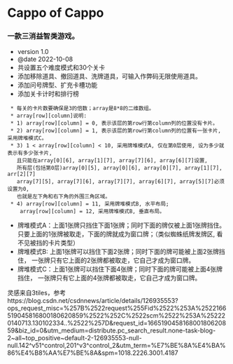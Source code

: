 # Cappo of Cappo
### 一款三消益智类游戏。
 * version 1.0
 * @date 2022-10-08
 * 共设置五个难度模式和30个关卡
 * 添加移除道具、撤回道具、洗牌道具，可输入作弊码无限使用道具。
 * 添加问号牌型、扩充卡槽功能
 * 添加关卡计时和排行榜
```
 * 每关的卡片数要确保是3的倍数；array是8*8的二维数组。
 * array[row][column]说明:
 * 1) array[row][column] = 0, 表示该层的第row行第column列的位置没有卡片。
 * 2) array[row][column] = 1, 表示该层的第row行第column列的位置有一张卡片, 采用牌堆模式C。
 * 3) 1 < array[row][column] < 10, 采用牌堆模式A, 仅在第0层使用, 设为多少就表示有多少张卡片,
   且只能在array[0][6], array[1][7], array[7][6], array[6][7]设置,
   所有层(包括第0层)array[0][5], array[0][6], array[0][7], array[1][7], arr[2][7]
   array[7][5], array[7][6], array[7][7], array[6][7], array[5][7]必须设置为0,
   也就是左下角和右下角的外围三角区域。
 * 4) array[row][column] = 11, 采用牌堆模式B, 水平布局;
    array[row][column] = 12, 采用牌堆模式B, 垂直布局。
```
 * 牌堆模式A：上面1张牌只挡住下面1张牌；同时下面的牌仅被上面1张牌挡住。
只要上面的1张牌被取走，下面的牌就成为窗口牌；（类似蜘蛛纸牌发牌区, 看不见被挡的卡片类型）
 * 牌堆模式B: 上面1张牌可以挡住下面2张牌；同时下面的牌可能被上面2张牌挡住，
一张牌只有它上面的2张牌都被取走，它自己才成为窗口牌。
 * 牌堆模式C：上面1张牌可以挡住下面4张牌；同时下面的牌可能被上面4张牌挡住，
一张牌只有它上面的4张牌都被取走，它自己才成为窗口牌。
 
 灵感来自3tiles，参考https://blog.csdn.net/csdnnews/article/details/126935553?ops_request_misc=%257B%2522request%255Fid%2522%253A%2522166519045816800180620859%2522%252C%2522scm%2522%253A%252220140713.130102334..%2522%257D&request_id=166519045816800180620859&biz_id=0&utm_medium=distribute.pc_search_result.none-task-blog-2~all~top_positive~default-2-126935553-null-null.142^v51^control,201^v3^control_2&utm_term=%E7%BE%8A%E4%BA%86%E4%B8%AA%E7%BE%8A&spm=1018.2226.3001.4187

 
